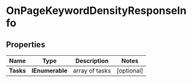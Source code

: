 # OnPageKeywordDensityResponseInfo


## Properties

| Name | Type | Description | Notes |
|------------ | ------------- | ------------- | -------------|
**Tasks** | **IEnumerable<OnPageKeywordDensityTaskInfo>** | array of tasks |[optional]|